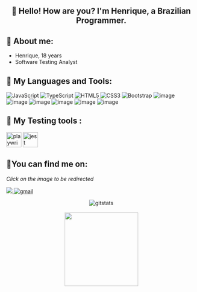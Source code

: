 

<h2 align="center">
👋 Hello! How are you?  I'm Henrique, a   Brazilian Programmer.
</h2>

## **🐉 About me:**
* Henrique, 18 years
* Software Testing Analyst

## **💬 My Languages and Tools:**
![JavaScript](https://img.shields.io/badge/javascript-%23323330.svg?style=for-the-badge&logo=javascript&logoColor=%23F7DF1E)
![TypeScript](https://img.shields.io/badge/typescript-%23007ACC.svg?style=for-the-badge&logo=typescript&logoColor=white)
![HTML5](https://img.shields.io/badge/html5-%23E34F26.svg?style=for-the-badge&logo=html5&logoColor=white)
![CSS3](https://img.shields.io/badge/css3-%231572B6.svg?style=for-the-badge&logo=css3&logoColor=white)
![Bootstrap](https://img.shields.io/badge/bootstrap-%23563D7C.svg?style=for-the-badge&logo=bootstrap&logoColor=white)
![image](https://user-images.githubusercontent.com/100387709/191018548-f0f17e62-3f69-4e11-9e16-02ca25be07e9.png)
![image](https://user-images.githubusercontent.com/100387709/191018696-6097de77-5232-451c-b646-3a23923c294e.png)
![image](https://user-images.githubusercontent.com/100387709/191018751-9c9ec276-a472-4241-87c3-1a698f7501db.png)
![image](https://img.shields.io/badge/git-%23F05033.svg?style=for-the-badge&logo=git&logoColor=white)
![image](https://ionicframework.com/.png)
![image](https://www.figma.com/files/recent?fuid=1019770625343230844.png)

## **🚀 My Testing tools :**
<img alt="playwright" height="40" width="40" style="max-width=100%" src="https://camo.githubusercontent.com/aef63a1fd50f4875d4c90f641b1f44cba669e6240bbc1fb45e8a8bc9953e51fe/68747470733a2f2f7365656b6c6f676f2e636f6d2f696d616765732f502f706c61797772696768742d6c6f676f2d323246413842394536332d7365656b6c6f676f2e636f6d2e706e67">
<img alt="jest" height="40" width="40" src="https://camo.githubusercontent.com/2c5ca93c612776d3f9320578365a5924c36ab08aa618062cb67f08336ffb524a/68747470733a2f2f69636f6e6170652e636f6d2f77702d636f6e74656e742f706e675f6c6f676f5f766563746f722f6a6573742d6c6f676f2e706e67">



## **🌠You can find me on:**
*Click on the image to be redirected*

<a href="https://www.linkedin.com/in/henrique-lopes-velozo-272206234/">
<img src="https://img.shields.io/badge/linkedin-%230077B5.svg?style=for-the-badge&logo=linkedin&logoColor=white"/>
</a>
<a href="mailto:henriquelopesvelozo@gmail.com">
<img alt=gmail src="https://img.shields.io/badge/Gmail-D14836?style=for-the-badge&logo=gmail&logoColor=white"/>
</a>


<p align="center">
    <img alt=gitstats src="https://github-readme-stats.vercel.app/api?username=Hrqlv&theme=moltack"/>
    <br>
    <br>
   <img height='195' src="https://github-readme-stats.vercel.app/api/top-langs/?username=Hrqlv&layout=compact&theme=moltack"/>
</p>
